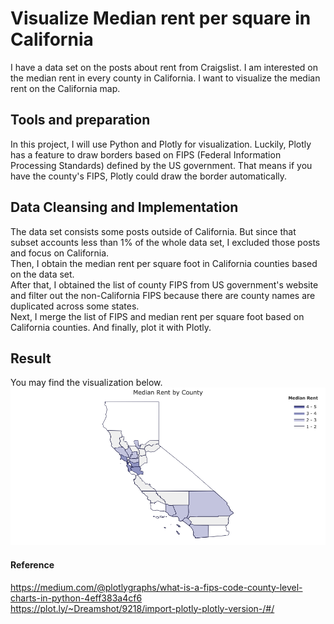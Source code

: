 # Visualize Median rent per square in California

I have a data set on the posts about rent from Craigslist. I am interested on the median rent in every county in California. I want to visualize the median rent on the California map.
<br>

## Tools and preparation
In this project, I will use Python and Plotly for visualization. Luckily, Plotly has a feature to draw borders based on FIPS (Federal Information Processing Standards) defined by the US government. That means if you have the county's FIPS, Plotly could draw the border automatically. 

## Data Cleansing and Implementation
The data set consists some posts outside of California. But since that subset accounts less than 1% of the whole data set, I excluded those posts and focus on California. <br>
Then, I obtain the median rent per square foot in California counties based on the data set.
<br>
After that, I obtained the list of county FIPS from US government's website and filter out the non-California FIPS because there are county names are duplicated across some states.
<br>
Next, I merge the list of FIPS and median rent per square foot based on California counties. And finally, plot it with Plotly.

## Result
You may find the visualization below.
![Screenshot](MedianRentByCounty.png)

#### Reference
<a href="https://medium.com/@plotlygraphs/what-is-a-fips-code-county-level-charts-in-python-4eff383a4cf6">https://medium.com/@plotlygraphs/what-is-a-fips-code-county-level-charts-in-python-4eff383a4cf6</a><br>
<a href="https://plot.ly/~Dreamshot/9218/import-plotly-plotly-version-/#/">https://plot.ly/~Dreamshot/9218/import-plotly-plotly-version-/#/</a>